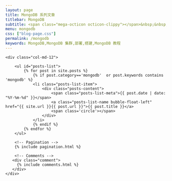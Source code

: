 ```yaml
---
layout: page
title: MongoDB 系列文章
titlebar: MongoDB
subtitle: <span class="mega-octicon octicon-clippy"></span>&nbsp;&nbsp; MongoDB 系列教程
menu: mongodb
css: ["blog-page.css"]
permalink: /mongodb
keywords: MongoDB,MongoDB 集群,部署,搭建,MongoDB 教程
---
```


<div class="row">

    <div class="col-md-12">

        <ul id="posts-list">
            {% for post in site.posts %}
                {% if post.category=='mongodb'  or post.keywords contains 'mongodb' %}
                <li class="posts-list-item">
                    <div class="posts-content">
                        <span class="posts-list-meta">{{ post.date | date: "%Y-%m-%d" }}</span>
                        <a class="posts-list-name bubble-float-left" href="{{ site.url }}{{ post.url }}">{{ post.title }}</a>
                        <span class='circle'></span>
                    </div>
                </li>
                {% endif %}
            {% endfor %}
        </ul>

        <!-- Pagination -->
        {% include pagination.html %}

        <!-- Comments -->
       <div class="comment">
         {% include comments.html %}
       </div>
    </div>

</div>
<script>
    $(document).ready(function(){

        // Enable bootstrap tooltip
        $("body").tooltip({ selector: '[data-toggle=tooltip]' });

    });

</script>
